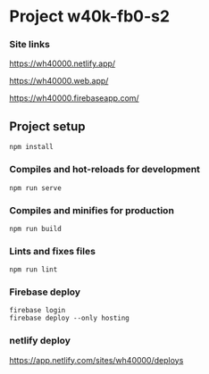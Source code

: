 # Project w40k-fb0-s2

### Site links
https://wh40000.netlify.app/

https://wh40000.web.app/

https://wh40000.firebaseapp.com/

## Project setup
```
npm install
```

### Compiles and hot-reloads for development
```
npm run serve
```

### Compiles and minifies for production
```
npm run build
```

### Lints and fixes files
```
npm run lint
```

### Firebase deploy 
```
firebase login
firebase deploy --only hosting
```

### netlify deploy 

https://app.netlify.com/sites/wh40000/deploys


